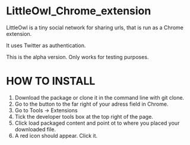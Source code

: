 LittleOwl_Chrome_extension
========================

LittleOwl is a tiny social network for sharing urls, that is run
as a Chrome extension.

It uses Twitter as authentication.

This is the alpha version. Only works for testing purposes.

HOW TO INSTALL
========================
1. Download the package or clone it in the command line with git clone.
2. Go to the button to the far right of your adress field in Chrome.
3. Go to Tools -> Extensions
4. Tick the developer tools box at the top right of the page.
5. Click load packaged content and point ot to where you placed your downloaded file.
6. A red icon should appear. Click it.
